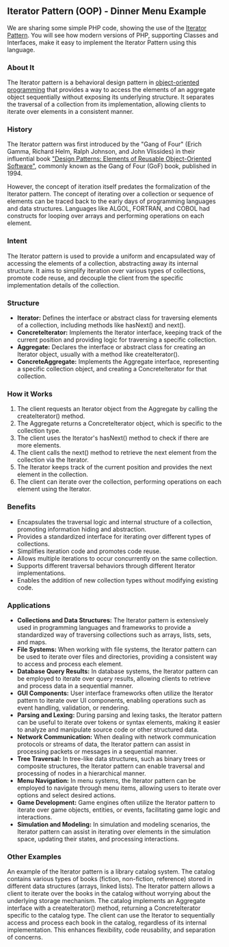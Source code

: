 ## Iterator Pattern (OOP) - Dinner Menu Example

We are sharing some simple PHP code, showing the use of
the [Iterator Pattern](https://en.wikipedia.org/wiki/Iterator_pattern). You will see how modern
versions of PHP, supporting Classes and Interfaces, make it easy to implement the Iterator Pattern using this language.

### About It

The Iterator pattern is a behavioral design pattern
in [object-oriented programming](https://en.wikipedia.org/wiki/Object-oriented_programming) that provides a way to
access the elements of an aggregate object sequentially without exposing its underlying structure. It separates the
traversal of a collection from its implementation, allowing clients to iterate over elements in a consistent manner.

### History

The Iterator pattern was first introduced by the "Gang of Four" (Erich Gamma, Richard Helm, Ralph Johnson, and John
Vlissides) in their influential
book ["Design Patterns: Elements of Reusable Object-Oriented Software"](https://en.wikipedia.org/wiki/Design_Patterns),
commonly known as the Gang of Four (GoF) book, published in 1994.

However, the concept of iteration itself predates the formalization of the Iterator pattern. The concept of iterating
over a collection or sequence of elements can be traced back to the early days of programming languages and data
structures. Languages like ALGOL, FORTRAN, and COBOL had constructs for looping over arrays and performing operations on
each element.

### Intent

The Iterator pattern is used to provide a uniform and encapsulated way of accessing the elements of a collection,
abstracting away its internal structure. It aims to simplify iteration over various types of collections, promote code
reuse, and decouple the client from the specific implementation details of the collection.

### Structure

- **Iterator:** Defines the interface or abstract class for traversing elements of a collection, including methods like
  hasNext() and next().
- **ConcreteIterator:** Implements the Iterator interface, keeping track of the current position and providing logic for
  traversing a specific collection.
- **Aggregate:** Declares the interface or abstract class for creating an Iterator object, usually with a method like
  createIterator().
- **ConcreteAggregate:** Implements the Aggregate interface, representing a specific collection object, and creating a
  ConcreteIterator for that collection.

### How it Works

1. The client requests an Iterator object from the Aggregate by calling the createIterator() method.
2. The Aggregate returns a ConcreteIterator object, which is specific to the collection type.
3. The client uses the Iterator's hasNext() method to check if there are more elements.
4. The client calls the next() method to retrieve the next element from the collection via the Iterator.
5. The Iterator keeps track of the current position and provides the next element in the collection.
6. The client can iterate over the collection, performing operations on each element using the Iterator.

### Benefits

- Encapsulates the traversal logic and internal structure of a collection, promoting information hiding and abstraction.
- Provides a standardized interface for iterating over different types of collections.
- Simplifies iteration code and promotes code reuse.
- Allows multiple iterations to occur concurrently on the same collection.
- Supports different traversal behaviors through different Iterator implementations.
- Enables the addition of new collection types without modifying existing code.

### Applications

- **Collections and Data Structures:** The Iterator pattern is extensively used in programming languages and frameworks
  to provide a standardized way of traversing collections such as arrays, lists, sets, and maps.
- **File Systems:** When working with file systems, the Iterator pattern can be used to iterate over files and
  directories, providing a consistent way to access and process each element.
- **Database Query Results:** In database systems, the Iterator pattern can be employed to iterate over query results,
  allowing clients to retrieve and process data in a sequential manner.
- **GUI Components:** User interface frameworks often utilize the Iterator pattern to iterate over UI components,
  enabling operations such as event handling, validation, or rendering.
- **Parsing and Lexing:** During parsing and lexing tasks, the Iterator pattern can be useful to iterate over tokens or
  syntax elements, making it easier to analyze and manipulate source code or other structured data.
- **Network Communication:** When dealing with network communication protocols or streams of data, the Iterator pattern
  can assist in processing packets or messages in a sequential manner.
- **Tree Traversal:** In tree-like data structures, such as binary trees or composite structures, the Iterator pattern
  can enable traversal and processing of nodes in a hierarchical manner.
- **Menu Navigation:** In menu systems, the Iterator pattern can be employed to navigate through menu items, allowing
  users to iterate over options and select desired actions.
- **Game Development:** Game engines often utilize the Iterator pattern to iterate over game objects, entities, or
  events, facilitating game logic and interactions.
- **Simulation and Modeling:** In simulation and modeling scenarios, the Iterator pattern can assist in iterating over
  elements in the simulation space, updating their states, and processing interactions.

### Other Examples

An example of the Iterator pattern is a library catalog system. The catalog contains various types of books (fiction,
non-fiction, reference) stored in different data structures (arrays, linked lists). The Iterator pattern allows a client
to iterate over the books in the catalog without worrying about the underlying storage mechanism. The catalog implements
an Aggregate interface with a createIterator() method, returning a ConcreteIterator specific to the catalog type. The
client can use the Iterator to sequentially access and process each book in the catalog, regardless of its internal
implementation. This enhances flexibility, code reusability, and separation of concerns.